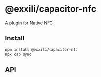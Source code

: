 # @exxili/capacitor-nfc

A plugin for Native NFC

## Install

```bash
npm install @exxili/capacitor-nfc
npx cap sync
```

## API

<docgen-index></docgen-index>

<docgen-api>
<!-- run docgen to generate docs from the source -->
<!-- More info: https://github.com/ionic-team/capacitor-docgen -->
</docgen-api>

